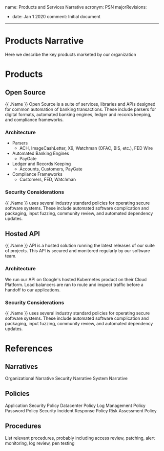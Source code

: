 name: Products and Services Narrative
acronym: PSN
majorRevisions:
  - date: Jan 1 2020
    comment: Initial document
---

# Products Narrative

Here we describe the key products marketed by our organization

# Products

## Open Source

{{ .Name }} Open Source is a suite of services, libraries and APIs designed for common automation of banking transactions. These include parsers for digital formats, automated banking engines, ledger and records keeping, and compliance frameworks.

### Architecture

- Parsers
  - ACH, ImageCashLetter, X9, Watchman (OFAC, BIS, etc.), FED Wire
- Automated Banking Engines
  - PayGate
- Ledger and Records Keeping
  - Accounts, Customers, PayGate
- Compliance Frameworks
  - Customers, FED, Watchman

### Security Considerations

{{ .Name }} uses several industry standard policies for operating secure software systems. These include automated software complication and packaging, input fuzzing, community review, and automated dependency updates.

## Hosted API

{{ .Name }} API is a hosted solution running the latest releases of our suite of projects. This API is secured and monitored regularly by our software team.

### Architecture

We run our API on Google's hosted Kubernetes product on their Cloud Platform. Load balancers are ran to route and inspect traffic before a handoff to our applications.

### Security Considerations

{{ .Name }} uses several industry standard policies for operating secure software systems. These include automated software complication and packaging, input fuzzing, community review, and automated dependency updates.

# References

## Narratives

Organizational Narrative
Security Narrative
System Narrative

## Policies

Application Security Policy
Datacenter Policy
Log Management Policy
Password Policy
Security Incident Response Policy
Risk Assessment Policy

## Procedures

List relevant procedures, probably including access review, patching, alert monitoring, log review, pen testing
